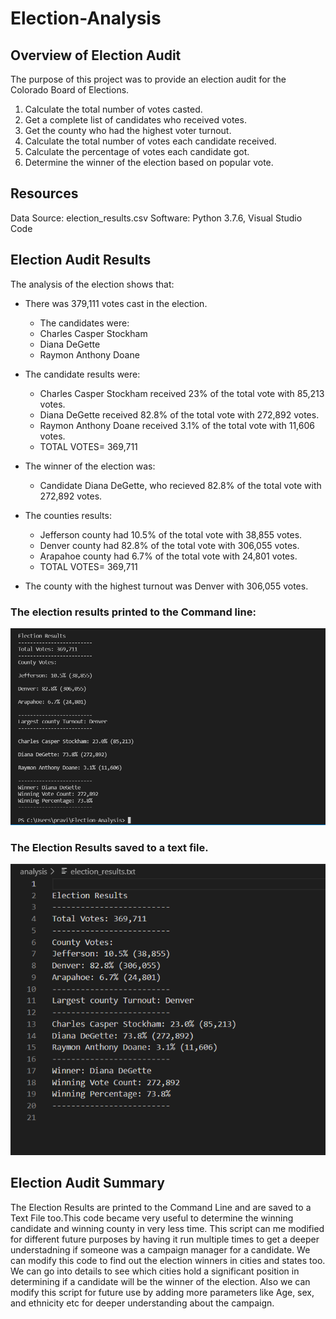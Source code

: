 # Election-Analysis

## Overview of Election Audit
The purpose of this project was to provide an election audit for the Colorado Board of Elections. 

1. Calculate the total number of votes casted.
2. Get a complete list of candidates who received votes.
3. Get the county who had the highest voter turnout. 
4. Calculate the total number of votes each candidate received. 
5. Calculate the percentage of votes each candidate got. 
6. Determine the winner of the election based on popular vote. 

## Resources
Data Source: election_results.csv 
Software: Python 3.7.6, Visual Studio Code 

## Election Audit Results 
The analysis of the election shows that: 
  * There was 379,111 votes cast in the election.
    * The candidates were:
     * Charles Casper Stockham
     * Diana DeGette 
     * Raymon Anthony Doane
      
  * The candidate results were:
      * Charles Casper Stockham received 23% of the total vote with 85,213 votes.
      * Diana DeGette received 82.8% of the total vote with 272,892 votes.
      * Raymon Anthony Doane received 3.1% of the total vote with 11,606 votes. 
      * TOTAL VOTES= 369,711
      
  * The winner of the election was:
      * Candidate Diana DeGette, who recieved 82.8% of the total vote with 272,892 votes.
      
  * The counties results:
      * Jefferson county had 10.5% of the total vote with 38,855 votes. 
      * Denver county had 82.8% of the total vote with 306,055 votes. 
      * Arapahoe county had 6.7% of the total vote with 24,801 votes. 
      * TOTAL VOTES= 369,711

* The county with the highest turnout was Denver with 306,055 votes.
  
### The election results printed to the Command line:

![commandline_output.png](https://github.com/Praveeja-Sasidharan-Suni/Election-Analysis/blob/main/images/commandline_output.PNG?raw=true)

### The Election Results saved to a text file.
 
 ![Election_Results_text_file.png](https://github.com/Praveeja-Sasidharan-Suni/Election-Analysis/blob/main/images/Election_Results_text_file.PNG?raw=true)

 
## Election Audit Summary

The Election Results are printed to the Command Line and are saved to a Text File too.This code became very useful to determine the winning candidate and winning county in very less time.
This script can me modified for different future purposes by having it run multiple times to get a deeper understadning if someone was a campaign manager for a candidate. 
We can modify this code to find out the election winners in cities and states too.
 We can go into details to see which cities hold a significant position in determining if a candidate will be the winner of the election. 
Also we can modify this script for future use by adding more parameters like Age, sex, and ethnicity etc for deeper understanding about the campaign.
